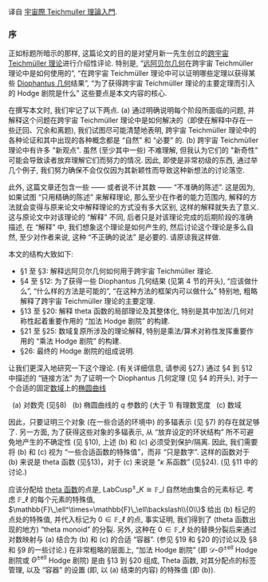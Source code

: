 
译自 [宇宙際 Teichmuller 理論入門](https://www.kurims.kyoto-u.ac.jp/~yuichiro/introduction_to_inter-universal_teichmuller_theory.pdf).

### 序

正如标题所暗示的那样, 这篇论文的目的是对望月新一先生创立的[跨宇宙 Teichmüller 理论](https://ncatlab.org/nlab/show/inter-universal+Teichm%C3%BCller+theory)进行介绍性评论. 特别是, “[远阿贝尔几何](https://ncatlab.org/nlab/show/anabelian+geometry)在跨宇宙 Teichmüller 理论中是如何使用的”, “在跨宇宙 Teichmüller 理论中可以证明哪些定理以获得某些 [Diophantus 几何](https://encyclopediaofmath.org/wiki/Diophantine_geometry)结果”, “为了获得跨宇宙 Teichmüller 理论的主要定理而引入的 Hodge 剧院是什么” 这些要点是本文内容的核心.

在撰写本文时, 我们牢记了以下两点. (a) 通过明确说明每个阶段所面临的问题, 并解释这个问题在跨宇宙 Teichmüller 理论中是如何解决的（即使在解释中存在一些迂回、冗余和离题), 我们试图尽可能清楚地表明, 跨宇宙 Teichmüller 理论中的各种论证和其中出现的各种概念都是 “自然” 和 “必要” 的. (b) 跨宇宙 Teichmüller 理论中有许多 "新观点". 虽然 (至少其中一些) 不难理解, 但我认为它们的 "新奇性" 可能会导致读者放弃理解它们而努力的情况. 因此, 即使是非常初级的东西, 通过举几个例子, 我们努力确保不会仅仅因为其新颖性而导致这种新想法的讨论落空. 

此外, 这篇文章还包含一些 —— 或者说不计其数 —— “不准确的陈述”.  这是因为, 如果试图 “只用精确的陈述” 来解释理论, 那么至少在作者的能力范围内, 解释的方法就会变得与原来论文中解释理论的方式没有多大区别, 这样的解释就失去了意义. 这与原论文中对该理论的 “解释” 不同, 后者只是对该理论完成的后期阶段的准确描述, 在 “解释” 中, 我们想象这个理论是如何产生的, 然后讨论这个理论是多么自然, 至少对作者来说, 这种 “不正确的说法” 是必要的. 请原谅我这样做.

本文的结构大致如下: 

- §1 至 §3: 解释远阿贝尔几何如何用于跨宇宙 Teichmüller 理论.
- §4 至 §12: 为了获得一些 Diophantus 几何结果 (见第 4 节的开头), “应该做什么”, “什么样的方法是可能的”, “在这种方法的框架内可以做什么” 特别地, 粗略解释了跨宇宙 Teichmüller 理论的主要定理.
- §13 至 §20: 解释 theta 函数的局部理论及其整体化, 特别是其中加法/几何对称性起着重要作用的 “加法 Hodge 剧院” 的构建.  
- §21 至 §25: 数域复原所涉及的理论解释, 特别是乘法/算术对称性发挥重要作用的 “乘法 Hodge 剧院” 的构建.
- §26: 最终的 Hodge 剧院的组成说明.

让我们更深入地研究一下这个理论. (有关详细信息, 请参阅 §27.) 通过 §4 到 §12 中描述的 “链接方法” 为了证明一个 Diophantus 几何定理 (见 §4 的开头), 对于一个合适的固定[数域](https://ncatlab.org/nlab/show/number+field)上的[椭圆曲线](https://ncatlab.org/nlab/show/elliptic+curve)

&nbsp;&nbsp;(a) 对数壳 (见§8)
&nbsp;&nbsp;(b) 椭圆曲线的 $q$ 参数的 (大于 1) 有理数宽度
&nbsp;&nbsp;(c) 数域

因此，只要证明三个对象 (在一些合适的环境中) 的多辐表示 (见 §7) 的存在就足够了. 另一方面, 为了获得这些对象的多辐表示, 从 “放弃设定的环状结构” 所不可避免地产生的不确定性 (见 §10), 上述 (b) 和 (c) 必须受到保护/隔离. 因此, 我们需要将 (b) 和 (c) 视为 “一些合适函数的特殊值”，而非 “只是数字”. 这样的函数对于 (b) 来说是 theta 函数 (见§13)，对于 (c) 来说是 “<b></b>$\kappa$ 系函数” (见§24). (见 §11 中的讨论.)

应该分配给 [theta 函数](https://ncatlab.org/nlab/show/theta+function)的点是, $\text{LabCusp}^\pm\_K\cong\mathbb{F}\_l$ 自然地由集合的元素标记. 考虑 $\mathbb{F}\_\ell$ 的每个元素的特殊值, $\mathbb{F}\_\ell^\times=\mathbb{F}\_\ell\backslash\\{0\\}$ 给出 (b) 标记的点处的特殊值, 并代入标记为 $0\in\mathbb{F}\_\ell$ 的点, 事实证明, 我们得到了 (theta 函数出现的地方) “theta monoid” 的分裂. 另外, 这种在 $0\in\mathbb{F}\_\ell$ 处的替换分裂后来通过对数映射与 (a) 结合为 (b) 和 (c) 的合适 “容器”. (参见 §19 和 §20 的讨论以及 §8 和 §9 的一些讨论.) 在非常粗略的层面上, “加法 Hodge 剧院” (即 $\mathcal{D}\text{-}\Theta^{\pm\text{ell}}$ Hodge 剧院或 $\Theta^{\pm\text{ell}}$ Hodge 剧院) 是由 §13 到 §20 组成, Theta 函数, 对其分配点的标签管理, 以及 “容器” 的设置 (即, 以 (a) 结束的内容) 的特殊值 (即 (b)).




